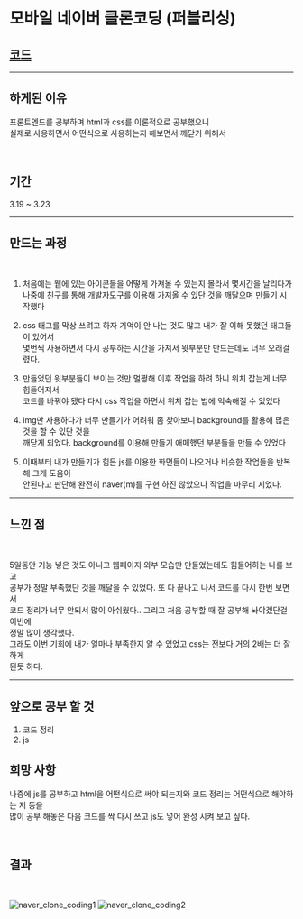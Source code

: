 # 모바일 네이버 클론코딩 (퍼블리싱)
## [코드](https://github.com/yj0216/m_naver_clone_coding)

*** 
## 하게된 이유  
프론트엔드를 공부하며 html과 css를 이론적으로 공부했으니   
실제로 사용하면서 어떤식으로 사용하는지 해보면서 깨닫기 위해서   
  
<br>

## 기간
3.19 ~ 3.23

*** 
## 만드는 과정
<br>

1. 처음에는 웹에 있는 아이콘들을 어떻게 가져올 수 있는지 몰라서 몇시간을 날리다가  
   나중에 친구를 통해 개발자도구를 이용해 가져올 수 있단 것을 깨달으며 만들기 시작했다  

2. css 태그를 막상 쓰려고 하자 기억이 안 나는 것도 많고 내가 잘 이해 못했던 태그들이 있어서  
   몇번씩 사용하면서 다시 공부하는 시간을 가져서 윗부분만 만드는데도 너무 오래걸렸다.  
  
3. 만들었던 윗부분들이 보이는 것만 멀쩡해 이후 작업을 하려 하니 위치 잡는게 너무 힘들어져서  
   코드를 바꿔야 됐다 다시 css 작업을 하면서 위치 잡는 법에 익숙해질 수 있었다  
  
4. img만 사용하다가 너무 만들기가 어려워 좀 찾아보니 background를 활용해 많은 것을 할 수 있단 것을  
   깨닫게 되었다. background를 이용해 만들기 애매했던 부분들을 만들 수 있었다  
  
5. 이때부터 내가 만들기가 힘든 js를 이용한 화면들이 나오거나 비슷한 작업들을 반복해 크게 도움이   
   안된다고 판단해 완전히 naver(m)를 구현 하진 않았으나 작업을 마무리 지었다.  
  
    
***
## 느낀 점
<br>

5일동안 기능 넣은 것도 아니고 웹페이지 외부 모습만 만들었는데도 힘들어하는 나를 보고  
공부가 정말 부족했단 것을 깨달을 수 있었다. 또 다 끝나고 나서 코드를 다시 한번 보면서  
코드 정리가 너무 안되서 많이 아쉬웠다.. 그리고 처음 공부할 때 잘 공부해 놔야겠단걸 이번에  
정말 많이 생각했다.    
그래도 이번 기회에 내가 얼마나 부족한지 알 수 있었고 css는 전보다 거의 2배는 더 잘하게  
된듯 하다. 
<br>

***

## 앞으로 공부 할 것
1. 코드 정리    
2. js
  
    
## 희망 사항

나중에 js를 공부하고 html을 어떤식으로 써야 되는지와 코드 정리는 어떤식으로 해야하는 지 등을  
많이 공부 해놓은 다음 코드를 싹 다시 쓰고 js도 넣어 완성 시켜 보고 싶다.  

<br>

## 결과

<br>

![naver_clone_coding1](https://user-images.githubusercontent.com/103087994/227393371-d1b7096c-1d69-4f60-8208-a5957e8a41c1.png)
![naver_clone_coding2](https://user-images.githubusercontent.com/103087994/227393413-498a35ab-4145-4afc-9acf-d1952cc6af07.png)

